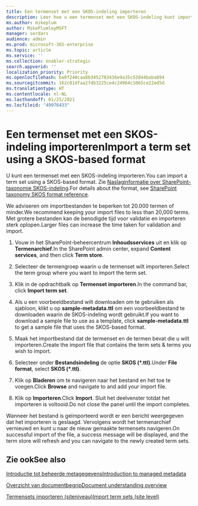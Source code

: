 ```yaml
---
title: Een termenset met een SKOS-indeling importeren
description: Leer hoe u een termenset met een SKOS-indeling kunt importeren
ms.author: mikeplum
author: MikePlumleyMSFT
manager: serdars
audience: admin
ms.prod: microsoft-365-enterprise
ms.topic: article
ms.service: ''
ms.collection: enabler-strategic
search.appverid: ''
localization_priority: Priority
ms.openlocfilehash: ba0f240caa8b3452783436e9a35c53d44baba894
ms.sourcegitcommit: 162c01dfaa2fdb3225ce4c24964c1065ce22ed5d
ms.translationtype: HT
ms.contentlocale: nl-NL
ms.lasthandoff: 01/25/2021
ms.locfileid: "49976433"
---
```

# <a name="import-a-term-set-using-a-skos-based-format"></a><span data-ttu-id="56e25-103">Een termenset met een SKOS-indeling importeren</span><span class="sxs-lookup"><span data-stu-id="56e25-103">Import a term set using a SKOS-based format</span></span>

<span data-ttu-id="56e25-104">U kunt een termenset met een SKOS-indeling importeren.</span><span class="sxs-lookup"><span data-stu-id="56e25-104">You can import a term set using a SKOS-based format.</span></span> <span data-ttu-id="56e25-105">Zie [Naslaginformatie over SharePoint-taxonomie SKOS-indeling](skos-format-reference.md).</span><span class="sxs-lookup"><span data-stu-id="56e25-105">For details about the format, see [SharePoint taxonomy SKOS format reference](skos-format-reference.md).</span></span>

<span data-ttu-id="56e25-106">We adviseren om importbestanden te beperken tot 20.000 termen of minder.</span><span class="sxs-lookup"><span data-stu-id="56e25-106">We recommend keeping your import files to less than 20,000 terms.</span></span> <span data-ttu-id="56e25-107">Met grotere bestanden kan de benodigde tijd voor validatie en importeren sterk oplopen.</span><span class="sxs-lookup"><span data-stu-id="56e25-107">Larger files can increase the time taken for validation and import.</span></span>

1. <span data-ttu-id="56e25-108">Vouw in het SharePoint-beheercentrum **Inhoudsservices** uit en klik op **Termenarchief**.</span><span class="sxs-lookup"><span data-stu-id="56e25-108">In the SharePoint admin center, expand **Content services**, and then click **Term store**.</span></span>

2. <span data-ttu-id="56e25-109">Selecteer de termengroep waarin u de termenset wilt importeren.</span><span class="sxs-lookup"><span data-stu-id="56e25-109">Select the term group where you want to import the term set.</span></span>

3. <span data-ttu-id="56e25-110">Klik in de opdrachtbalk op **Termenset importeren**.</span><span class="sxs-lookup"><span data-stu-id="56e25-110">In the command bar, click **Import term set**.</span></span>
 
4.  <span data-ttu-id="56e25-111">Als u een voorbeeldbestand wilt downloaden om te gebruiken als sjabloon, klikt u op **sample-metadata.ttl** om een voorbeeldbestand te downloaden waarin de SKOS-indeling wordt gebruikt.</span><span class="sxs-lookup"><span data-stu-id="56e25-111">If you want to download a sample file to use as a template, click **sample-metadata.ttl** to get a sample file that uses the SKOS-based format.</span></span>
 
5.  <span data-ttu-id="56e25-112">Maak het importbestand dat de termenset en de termen bevat die u wilt importeren.</span><span class="sxs-lookup"><span data-stu-id="56e25-112">Create the import file that contains the term sets & terms you wish to import.</span></span>

6.  <span data-ttu-id="56e25-113">Selecteer onder **Bestandsindeling** de optie **SKOS (\*.ttl)**.</span><span class="sxs-lookup"><span data-stu-id="56e25-113">Under **File format**, select **SKOS (\*.ttl)**.</span></span>

7.  <span data-ttu-id="56e25-114">Klik op **Bladeren** om te navigeren naar het bestand en het toe te voegen.</span><span class="sxs-lookup"><span data-stu-id="56e25-114">Click **Browse** and navigate to and add your import file.</span></span>

8.  <span data-ttu-id="56e25-115">Klik op **Importeren**.</span><span class="sxs-lookup"><span data-stu-id="56e25-115">Click **Import**.</span></span> <span data-ttu-id="56e25-116">Sluit het deelvenster totdat het importeren is voltooid.</span><span class="sxs-lookup"><span data-stu-id="56e25-116">Do not close the panel until the import completes.</span></span>

<span data-ttu-id="56e25-117">Wanneer het bestand is geïmporteerd wordt er een bericht weergegeven dat het importeren is geslaagd. Vervolgens wordt het termenarchief vernieuwd en kunt u naar de nieuw gemaakte termensets navigeren.</span><span class="sxs-lookup"><span data-stu-id="56e25-117">On successful import of the file, a success message will be displayed, and the term store will refresh and you can navigate to the newly created term sets.</span></span>

## <a name="see-also"></a><span data-ttu-id="56e25-118">Zie ook</span><span class="sxs-lookup"><span data-stu-id="56e25-118">See also</span></span>

[<span data-ttu-id="56e25-119">Introductie tot beheerde metagegevens</span><span class="sxs-lookup"><span data-stu-id="56e25-119">Introduction to managed metadata</span></span>](https://docs.microsoft.com/sharepoint/managed-metadata)

[<span data-ttu-id="56e25-120">Overzicht van documentbegrip</span><span class="sxs-lookup"><span data-stu-id="56e25-120">Document understanding overview</span></span>](document-understanding-overview.md)

[<span data-ttu-id="56e25-121">Termensets importeren (siteniveau)</span><span class="sxs-lookup"><span data-stu-id="56e25-121">Import term sets (site level)</span></span>](https://support.microsoft.com/office/168fbc86-7fce-4288-9a1f-b83fc3921c18)
